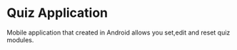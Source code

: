 # Quiz Application
Mobile application that created in Android allows you set,edit and reset quiz modules.
